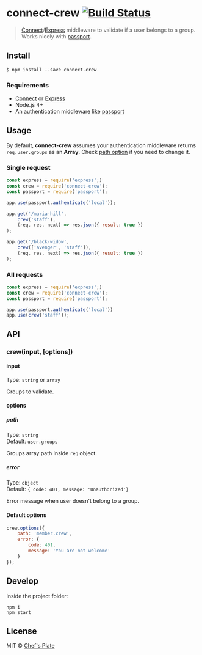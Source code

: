 # connect-crew [![Build Status](https://travis-ci.org/chefsplate/connect-crew.svg?branch=master)](https://travis-ci.org/chefsplate/connect-crew)

> [Connect](http://www.senchalabs.org/connect/)/[Express](http://expressjs.com/) middleware to validate if a user belongs to a group. Works nicely with [passport](http://passportjs.org/).


## Install

```
$ npm install --save connect-crew
```

### Requirements
* [Connect](http://www.senchalabs.org/connect/) or [Express](http://expressjs.com/)
* Node.js 4+
* An authentication middleware like [passport](http://passportjs.org/)

## Usage

By default, **connect-crew** assumes your authentication middleware returns ``req.user.groups`` as an **Array**. Check [path option](#path) if you need to change it.

### Single request

```js
const express = require('express';)
const crew = require('connect-crew');
const passport = require('passport');

app.use(passport.authenticate('local'));

app.get('/maria-hill',
	crew('staff'),
	(req, res, next) => res.json({ result: true })
);

app.get('/black-widow',
	crew(['avenger', 'staff']),
	(req, res, next) => res.json({ result: true })
);
```

### All requests

```js
const express = require('express';)
const crew = require('connect-crew');
const passport = require('passport');

app.use(passport.authenticate('local'))
app.use(crew('staff'));
```

## API

### crew(input, [options])

#### input

Type: `string` or `array`

Groups to validate.

#### options

##### path

Type: `string`<br>
Default: `user.groups`

Groups array path inside `req` object.

##### error

Type: `object`<br>
Default: `{ code: 401, message: 'Unauthorized'}`

Error message when user doesn't belong to a group.

#### Default options

```js
crew.options({
	path: 'member.crew',
	error: {
		code: 401,
		message: 'You are not welcome'
	}
});
```

## Develop
Inside the project folder:

```shell
npm i
npm start
```

## License

MIT © [Chef's Plate](http://chefsplate.com)
